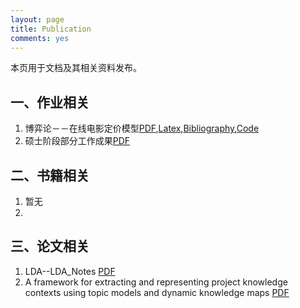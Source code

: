 ```yaml
---
layout: page
title: Publication
comments: yes
---
```


本页用于文档及其相关资料发布。

## 一、作业相关

1.	博弈论－－在线电影定价模型[PDF](https://github.com/westerly-lzh/documents/blob/master/pdf/game_theory_dianying.pdf?raw=true),[Latex](https://github.com/westerly-lzh/documents/blob/master/latex/game_theory_dianying.tex),[Bibliography](https://github.com/westerly-lzh/documents/blob/master/latex/game_theory_dianying.bib),[Code](https://github.com/westerly-lzh/documents/blob/master/codes/game_theory_dianying.nb)
2.	硕士阶段部分工作成果[PDF](https://github.com/westerly-lzh/documents/blob/master/pdf/works_for_postgraduate.pdf?raw=true)

## 二、书籍相关

1.	暂无
2.	


## 三、论文相关
1.	LDA--LDA_Notes [PDF](https://github.com/westerly-lzh/documents/blob/master/pdf/lda_notes.pdf?raw=true)
2.	A framework for extracting and representing project knowledge contexts using topic models and dynamic knowledge maps [PDF](https://github.com/westerly-lzh/documents/blob/master/pdf/A_framework_for_extracting_and_representing_project_knowledge_contexts_using_topic_models_and_dynamic_knowledge_maps.pdf?raw=true)




